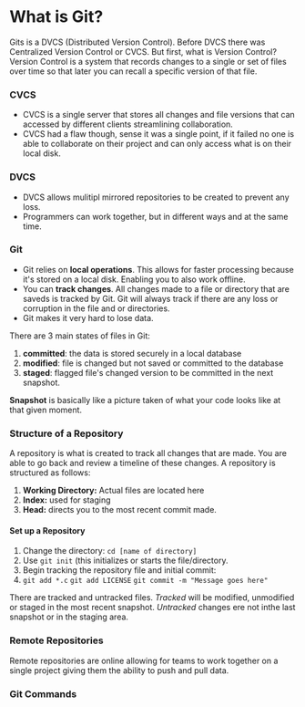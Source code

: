 # What is Git?

Gits is a DVCS (Distributed Version Control). Before DVCS there was Centralized Version Control or CVCS. But first, what is Version Control? Version Control is a system that records changes to a single or set of files over time so that later you can recall a specific version of that file. 

### CVCS
* CVCS is a single server that stores all changes and file versions that can accessed by different clients streamlining collaboration. 
* CVCS had a flaw though, sense it was a single point, if it failed no one is able to collaborate on their project and can only access what is on their local disk.

### DVCS 
* DVCS allows mulitipl mirrored repositories to be created to prevent any loss.
* Programmers can work together, but in different ways and at the same time. 

### Git
* Git relies on **local operations**. This allows for faster processing because it's stored on a local disk. Enabling you to also work offline. 
* You can **track changes**. All changes made to a file or directory that are saveds is tracked by Git. Git will always track if there are any loss or corruption in the file and or directories. 
* Git makes it very hard to lose data.

There are 3 main states of files in Git:
1. **committed**: the data is stored securely in a local database
2. **modified**: file is changed but not saved or committed to the database
3. **staged**: flagged file's changed version to be committed in the next snapshot. 

**Snapshot** is basically like a picture taken of what your code looks like at that given moment. 

### Structure of a Repository
A repository is what is created to track all changes that are made. You are able to go back and review a timeline of these changes. A repository is structured as follows:
1. **Working Directory:** Actual files are located here
2. **Index:** used for staging
3. **Head:** directs you to the most recent commit made. 

#### Set up a Repository
1. Change the directory: ```cd [name of directory]```
2. Use ```git init``` (this initializes or starts the file/directory.
3. Begin tracking the repository file and initial commit:  
4. ```git add *.c```
  ```git add LICENSE```
  ```git commit -m "Message goes here"```
 

There are tracked and untracked files. *Tracked* will be modified, unmodified or staged in the most recent snapshot. *Untracked* changes ere not inthe last snapshot or in the staging area. 

### Remote Repositories
Remote repositories are online allowing for teams to work together on a single project giving them the ability to push and pull data. 

### Git Commands
